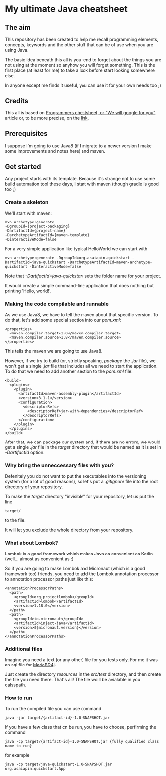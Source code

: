 # My ultimate Java cheatsheet

## The aim

This repository has been created to help me recall programming elements,
concepts, keywords and the other stuff that can be of use when you are using
Java.

The basic idea beneath this all is you tend to forget about the things you are
not using at the moment so anyhow you will forget something. This is the first
place (at least for me) to take a look before start looking somewhere else.

In anyone except me finds it useful, you can use it for your own needs too ;)

## Credits

This all is based on [Programmers cheatsheet, or "We will google for you"](https://habr.com/ru/post/420741/) article or, to be more precise, on the [link](https://cht.sh/java/:learn).

## Prerequisites

I suppose I'm going to use Java8 (if I migrate to a newer version I make some
improvements and notes here) and maven.

## Get started

Any project starts with its template. Because it's strange not to use some
build automation tool these days, I start with maven (though gradle is good too ;)

### Create a skeleton

We'll start with maven:

    mvn archetype:generate
	-DgroupId={project-packaging}
	-DartifactId={project-name}
	-DarchetypeArtifactId={maven-template}
	-DinteractiveMode=false

For a very simple application like typical HelloWorld we can start with

    mvn archetype:generate -DgroupId=org.asaiapin.quickstart -DartifactId=java-quickstart -DarchetypeArtifactId=maven-archetype-quickstart -DinteractiveMode=false

Note that *-DartifactId=java-quickstart* sets the folder name for your project.

It would create a simple command-line application that does nothing but printing
'Hello, world!'.

### Making the code compilable and runnable

As we use Java8, we have to tell the maven about that specific version. To do that, let's add some special section into our *pom.xml*:

    <properties>
      <maven.compiler.target>1.8</maven.compiler.target>
      <maven.compiler.source>1.8</maven.compiler.source>
    </properties>

This tells the maven we are going to use Java8.

However, if we try to build (or, strictly speaking, *package* the *.jar* file), we won't get a single *.jar* file that includes all we need to start the application. To do that we need to add another section to the *pom.xml* file:

    <build>
      <plugins>
        <plugin>
          <artifactId>maven-assembly-plugin</artifactId>
          <version>3.1.1</version>
          <configuration>
            <descriptorRefs>
              <descriptorRef>jar-with-dependencies</descriptorRef>
            </descriptorRefs>
          </configuration>
        </plugin>
      </plugins>
    </build>

After that, we can package our system and, if there are no errors, we would get a single *.jar* file in the *target* directory that would be named as it is set in *-DartifactId* option.

### Why bring the unneccessary files with you?

Defenitely you do not want to put the executables into the versioning system (for a lot of good reasons), so let's put a *.gitignore* file into the root directory of your repository.

To make the *target* directory "invisible" for your repository, let us put the line

    target/

to the file.

It will let you exclude the whole directory from your repository.

### What about Lombok?

Lombok is a good framework which makes Java as convenient as Kotlin (well... almost as convenient as :)

So if you are going to make Lombok and Micronaut (which is a good framework too) friends, you need to add the Lombok annotation processor to annotation processor paths just like this:

    <annotationProcessorPaths>
      <path>
        <groupId>org.projectlombok</groupId>
        <artifactId>lombok</artifactId>
        <version>1.18.0</version>
      </path>
      <path>
        <groupId>io.micronaut</groupId>
        <artifactId>inject-java</artifactId>
        <version>${micronaut.version}</version>
      </path>
    </annotationProcessorPaths>
    
### Additional files

Imagine you need a text (or any other) file for you tests only. For me it was an sql file for [MariaBD4j](https://github.com/vorburger/MariaDB4j).

Just create the directory *resources* in the *src/test* directory, and then create the file you need there. That's all! The file woill be avialable in you calsspath.

### How to run

To run the compiled file you can use command

    java -jar target/{artifact-id}-1.0-SNAPSHOT.jar

If you have a few class that cn be run, you have to choose, perfirming the command

    java -cp target/{artifact-id}-1.0-SNAPSHOT.jar {fully qualified class name to run}

for example

    java -cp target/java-quickstart-1.0-SNAPSHOT.jar org.asaiapin.quickstart.App

